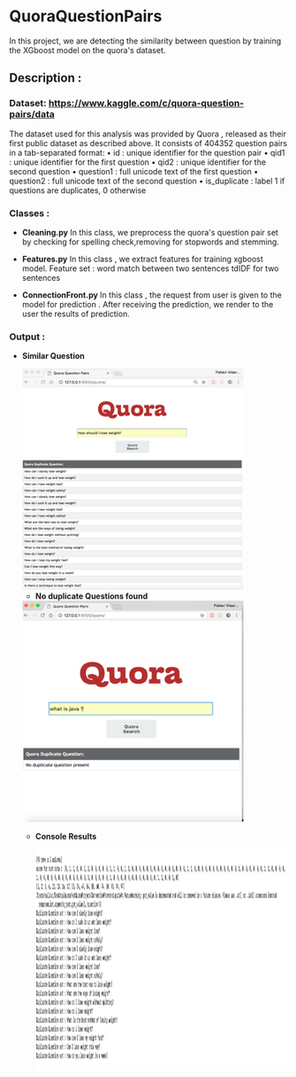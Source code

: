 # QuoraQuestionPairs
In this project, we are detecting the similarity between question by training the XGboost model on the quora's dataset.

## Description :

###  Dataset: https://www.kaggle.com/c/quora-question-pairs/data
  The dataset used for this analysis was provided by  Quora , released as their first public dataset as described above. 
  It consists of  404352  question pairs in a tab-separated format:
•    id :   unique identifier for  the question pair
•    qid1 :   unique  identifier for the  first  question
•    qid2 :   unique  identifier for the  second  question
•    question1 : full  unicode  text  of  the first  question
•    question2 : full  unicode  text  of the  second question
•    is_duplicate : label 1 if questions are duplicates,  0  otherwise

### Classes :
   -  **Cleaning.py**
      In this class, we preprocess the quora's question pair set by checking for spelling check,removing for stopwords and stemming. 
     
   -  **Features.py**
      In this class , we extract features for training xgboost model.
      Feature set :
      word match between two sentences
      tdIDF for two sentences 
      
   -  **ConnectionFront.py**
      In this class , the request from user is given to the model for prediction . After receiving the prediction, we render 
      to the user the results of prediction.
      
 ### Output :
  - **Similar Question** 
   
    <img src="./similarquestion.png" data-canonical-src="./similarquestion.png" width="400" height="400" ALIGN=”left” />
    <br/>
    
    
    - **No duplicate Questions found** 
   
   
     <img src="./Nopresent.png" data-canonical-src="./Nopresent.png" width="400" height="400" ALIGN=”left” />
   
    - **Console Results**
    
      <img src="./consoleResults.png" data-canonical-src="./consoleResults.png" width="800" height="400" ALIGN=”left” />
   
